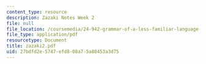 ```yaml
---
content_type: resource
description: Zazaki Notes Week 2
file: null
file_location: /coursemedia/24-942-grammar-of-a-less-familiar-language-spring-2003/27bdfd2e5747efd808a75a88453a3d75_zazaki2.pdf
file_type: application/pdf
resourcetype: Document
title: zazaki2.pdf
uid: 27bdfd2e-5747-efd8-08a7-5a88453a3d75
---
```


